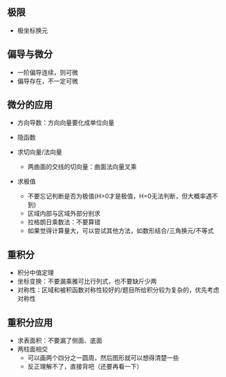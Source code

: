 ## 极限

- 极坐标换元

## 偏导与微分

- 一阶偏导连续，则可微
- 偏导存在，不一定可微

## 微分的应用

- 方向导数：方向向量要化成单位向量

- 隐函数

- 求切向量/法向量
	- 两曲面的交线的切向量：曲面法向量叉乘

- 求极值
	- 不要忘记判断是否为极值(H>0才是极值，H=0无法判断，但大概率遇不到)
	- 区域内部与区域外部分别求
	- 拉格朗日乘数法：不要算错
	- 如果觉得计算量大，可以尝试其他方法，如数形结合/三角换元/不等式

## 重积分

- 积分中值定理
- 坐标变换：不要漏乘雅可比行列式，也不要缺斤少两
- 对称性：区域和被积函数对称性较好的/题目所给积分较为复杂的，优先考虑对称性

## 重积分应用

- 求表面积：不要漏了侧面、底面
- 两柱面相交
	- 可以画两个四分之一圆周，然后图形就可以想得清楚一些
	- 反正理解不了，直接背吧（还要再看一下）

